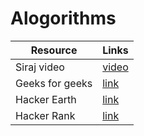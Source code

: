 # Alogorithms

|       Resource        | Links                          |
| ----------------------- | ------------------------------- |
| Siraj video           | [video](https://www.youtube.com/watch?v=5KB5KAak6tM/)   |
| Geeks for geeks       | [link](https://www.geeksforgeeks.org//) |
| Hacker Earth          | [link](https://www.hackerearth.com/) |
| Hacker Rank           | [link](https://www.hackerrank.com/) |
